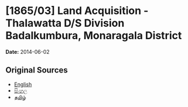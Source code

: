 # [1865/03] Land Acquisition - Thalawatta D/S Division Badalkumbura, Monaragala District

**Date:** 2014-06-02

## Original Sources

- [English](https://documents.gov.lk/view/extra-gazettes/2014/6/1865-03_E.pdf)
- [සිංහල](https://documents.gov.lk/view/extra-gazettes/2014/6/1865-03_S.pdf)
- [தமிழ்](https://documents.gov.lk/view/extra-gazettes/2014/6/1865-03_T.pdf)

